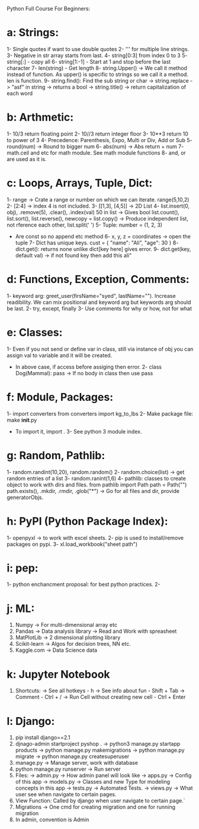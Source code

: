 Python Full Course For Beginners:

# a: Strings:

1- Single quotes if want to use double quotes
2- ''' for multiple line strings.
3- Negative in str array starts from last.
4- string[0:3] from index 0 to 3
5- string[:] - copy all
6- string[1:-1] - Start at 1 and stop before the last character
7- len(string) - Get length
8- string.Upper() -> We call it method instead of function. As upper() is specific to strings so we call it a method.
len is function.
9- string.find(): Find the sub string or char
-> string.replace
-> "asf" in string -> returns a bool
-> string.title() -> return capitalization of each word

# b: Arthmetic:

1- 10/3 return floating point
2- 10//3 return integer floor
3- 10\*\*3 return 10 to power of 3
4- Precedence: Parenthesis, Expo, Multi or Div, Add or Sub
5- round(num) -> Round to bigger num
6- abs(num) -> Abs return + num
7- math.ceil and etc for math module. See math module functions
8- and, or are used as it is.

# c: Loops, Arrays, Tuple, Dict:
1- range -> Crate a range or number on which we can iterate.
range(5,10,2)
2- [2:4] -> index 4 is not included.
3- [[1,3], [4,5]] -> 2D List
4- list.insert(0, obj), .remove(5), .clear(), .index(val)
50 in list -> Gives bool
list.count(), list.sort(), list.reverse(), newcopy = list.copy() -> Produce independent list, not rference each other, list.split(' ')
5- Tuple: number = (1, 2, 3)
- Are const so no append etc method
6- x, y, z = coordinates -> open the tuple
7- Dict has unique keys.
cust = {
    "name": "Ali",
    "age": 30
}
8- dict.get(): returns none unlike dict[key here] gives error.
9- dict.get(key, default val) -> if not found key then add this
ali"

# d: Functions, Exception, Comments:
1- keyword arg: greet_user(firsName="syed", lastName="").
Increase readibility.
We can mix positional and keyword arg but keywords arg should be last.
2- try, except, finally
3- Use comments for why or how, not for what

# e: Classes:
1- Even if you not send or define var in class, still via instance of obj you can assign val to variable and it will be created.
- In above case, if access before assiging then error.
2- class Dog(Mammal): pass -> If no body in class then use pass


# f: Module, Packages:
1- import converters
from converters import kg_to_lbs
2- Make package file: make __init__.py
- To import it, import <folderName>.<fileName>
3- See python 3 module index.

# g: Random, Pathlib:
1- random.randint(10,20), random.random()
2- random.choice(list) -> get random entries of a list
3- random.ranint(1,6)
4- pathlib: classes to create object to work with dirs and files.
from pathlib import Path
path = Path("<DirName>") 
path.exists(), .mkdir, .rmdir, .glob("*") -> Go for all files and dir, provide generatorObjs.

# h: PyPI (Python Package Index):
1- openpyxl -> to work with excel sheets.
2- pip is used to install/remove packages on pypi.
3- xl.load_workbook("sheet path")

# i: pep:
1- python enchancment proposal: for best python practices.
2- 

# j: ML:
1. Numpy -> For multi-dimensional array etc
2. Pandas -> Data analysis library -> Read and Work with spreasheet
3. MatPlotLib -> 2 dimensional plotting library
4. Scikit-learn -> Algos for decision trees, NN etc.
5. Kaggle.com -> Data Science data

# k: Jupyter Notebook
1. Shortcuts:
-> See all hotkeys - h
-> See info about fun - Shift + Tab
-> Comment - Ctrl + /
-> Run Cell without creating new cell - Ctrl + Enter

# l: Django:
1. pip install django==2.1
2. djnago-admin startproject pyshop .
-> python3 manage.py startapp products
-> python manage.py makemigrations
-> python manage.py migrate
-> python manage.py createsuperuser
3. manage.py -> Manage server, work with database
4. python manage.py runserver -> Run server
5. Files:
-> admin.py -> How admin panel will look like
-> apps.py -> Config of this app
-> models.py -> Classes and new Type for modeling concepts in this app
-> tests.py -> Automated Tests.
-> views.py -> What user see when navigate to certain pages.
6. View Function: Called by django when user navigate to certain page.`
7. Migrations -> One cmd for creating migration and one for running migration
8. In admin, convention is <productName>Admin